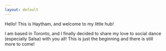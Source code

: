 ```yaml
---
layout: default
---
```


Hello! This is Haytham, and welcome to my little hub!

I am based in Toronto, and I finally decided to share my love to social dance (especially Salsa) with you all! This is just the beginning and there is still more to come!